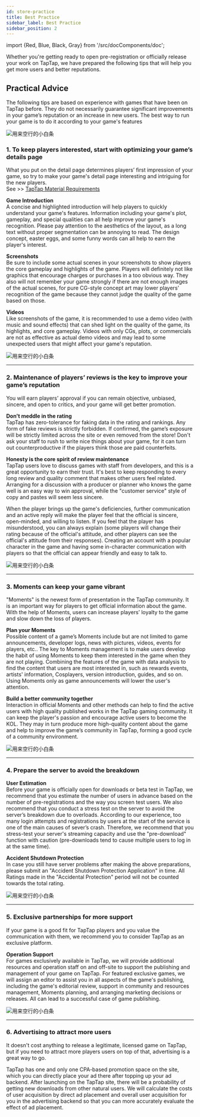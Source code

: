 ```yaml
---
id: store-practice
title: Best Practice
sidebar_label: Best Practice
sidebar_position: 2
---
```

import {Red, Blue, Black, Gray} from '/src/docComponents/doc';

Whether you're getting ready to open pre-registration or officially release your work on TapTap, we have prepared the following tips that will help you get more users and better reputations.  

## **Practical Advice**  

The following tips are based on experience with games that have been on TapTap before. They do not necessarily guarantee significant improvements in your game’s reputation or an increase in new users. The best way to run your game is to do it according to your game's features  

![用来空行的小白条](https://img.tapimg.com/market/images/c53d78b9b120276b53f82aebb0d01537.png)  

### **1. To keep players interested, start with optimizing your game’s details page**  

What you put on the detail page determines players’ first impression of your game, so try to make your game's detail page interesting and intriguing for the new players.  
See  >>  [TapTap Material Requirements](https://www.taptap.com/developer/help_docs/7?id=42)  

**<Blue>Game Introduction</Blue>**  
A concise and highlighted introduction will help players to quickly understand your game's features. Information including your game's plot, gameplay, and special qualities can all help improve your game's recognition. Please pay attention to the aesthetics of the layout, as a long text without proper segmentation can be annoying to read. The design concept, easter eggs, and some funny words can all help to earn the player's interest.   

**<Blue>Screenshots</Blue>**  
Be sure to include some actual scenes in your screenshots to show players the core gameplay and highlights of the game. Players will definitely not like graphics that encourage charges or purchases in a too obvious way. They also will not remember your game strongly if there are not enough images of the actual scenes, for pure CG-style concept art may lower players’ recognition of the game because they cannot judge the quality of the game based on those.  

**<Blue>Videos</Blue>**  
Like screenshots of the game, it is recommended to use a demo video (with music and sound effects) that can shed light on the quality of the game, its highlights, and core gameplay. Videos with only CGs, plots, or commercials are not as effective as actual demo videos and may lead to some unexpected users that might affect your game's reputation.  

![用来空行的小白条](https://img.tapimg.com/market/images/c53d78b9b120276b53f82aebb0d01537.png)   

---


### **2. Maintenance of players’ reviews is the key to improve your game’s reputation**

You will earn players’ approval if you can remain objective, unbiased, sincere, and open to critics, and your game will get better promotion.  

**<Blue>Don't meddle in the rating</Blue>**  
 TapTap has zero-tolerance for faking data in the rating and rankings. Any form of fake reviews is strictly forbidden. If confirmed, the game’s exposure will be strictly limited across the site or even removed from the store! Don't ask your staff to rush to write nice things about your game, for it can turn out counterproductive if the players think those are paid counterfeits.  

**<Blue>Honesty is the core spirit of review maintenance</Blue>**  
TapTap users love to discuss games with staff from developers, and this is a great opportunity to earn their trust. It's best to keep responding to every long review and quality comment that makes other users feel related. Arranging for a discussion with a producer or planner who knows the game well is an easy way to win approval, while the "customer service" style of copy and pastes will seem less sincere.  

When the player brings up the game's deficiencies, further communication and an active reply will make the player feel that the official is sincere, open-minded, and willing to listen. If you feel that the player has misunderstood, you can always explain (some players will change their rating because of the official's attitude, and other players can see the official's attitude from their responses). Creating an account with a popular character in the game and having some in-character communication with players so that the official can appear friendly and easy to talk to.  

![用来空行的小白条](https://img.tapimg.com/market/images/c53d78b9b120276b53f82aebb0d01537.png)  

---

### **3. Moments can keep your game vibrant**

"Moments" is the newest form of presentation in the TapTap community. It is an important way for players to get official information about the game. With the help of Moments, users can increase players’ loyalty to the game and slow down the loss of players.  

**<Blue>Plan your Moments</Blue>**  
Possible content of a game’s Moments include but are not limited to game announcements, developer logs, news with pictures, videos, events for players, etc.. The key to Moments management is to make users develop the habit of using Moments to keep them interested in the game when they are not playing. Combining the features of the game with data analysis to find the content that users are most interested in, such as rewards events, artists' information, Cosplayers, version introduction, guides, and so on. Using Moments only as game announcements will lower the user's attention.  

**<Blue>Build a better community together</Blue>**  
Interaction in official Moments and other methods can help to find the active users with high quality published works in the TapTap gaming community. It can keep the player's passion and encourage active users to become the KOL. They may in turn produce more high-quality content about the game and help to improve the game’s community in TapTap, forming a good cycle of a community environment.  

![用来空行的小白条](https://img.tapimg.com/market/images/c53d78b9b120276b53f82aebb0d01537.png)  

---

### **4. Prepare the server to avoid the breakdown**  

**<Blue>User Estimation</Blue>**  
Before your game is officially open for downloads or beta test in TapTap, we recommend that you estimate the number of users in advance based on the number of pre-registrations and the way you screen test users. We also recommend that you conduct a stress test on the server to avoid the server’s breakdown due to overloads. According to our experience, too many login attempts and registrations by users at the start of the service is one of the main causes of sever’s crash. Therefore, we recommend that you stress-test your server's streaming capacity and use the "pre-download" function with caution (pre-downloads tend to cause multiple users to log in at the same time).  

**<Blue>Accident Shutdown Protection</Blue>**  
In case you still have server problems after making the above preparations, please submit an "Accident Shutdown Protection Application" in time. All Ratings made in the "Accidental Protection" period will not be counted towards the total rating.  

![用来空行的小白条](https://img.tapimg.com/market/images/c53d78b9b120276b53f82aebb0d01537.png)  

---

### **5. Exclusive partnerships for more support**  

If your game is a good fit for TapTap players and you value the communication with them, we recommend you to consider TapTap as an exclusive platform.  

**<Blue>Operation Support</Blue>**  
For games exclusively available in TapTap, we will provide additional resources and operation staff on and off-site to support the publishing and management of your game on TapTap. For featured exclusive games, we will assign an editor to assist you in all aspects of the game's publishing, including the game's editorial review, support in community and resources management, Moments planning, and arranging marketing decisions or releases. All can lead to a successful case of game publishing.  

![用来空行的小白条](https://img.tapimg.com/market/images/c53d78b9b120276b53f82aebb0d01537.png)  

---

### **6. Advertising to attract more users**

It doesn't cost anything to release a legitimate, licensed game on TapTap, but if you need to attract more players users on top of that, advertising is a great way to go.  

TapTap has one and only one CPA-based promotion space on the site, which you can directly place your ad there after topping up your ad backend. After launching on the TapTap site, there will be a probability of getting new downloads from other natural users. We will calculate the costs of user acquisition by direct ad placement and overall user acquisition for you in the advertising backend so that you can more accurately evaluate the effect of ad placement.  
